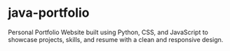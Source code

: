 # java-portfolio
Personal Portfolio Website built using Python, CSS, and JavaScript to showcase projects, skills, and resume with a clean and responsive design.
